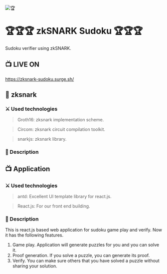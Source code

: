 ![🏆](https://github.com/dany-armstrong/zksnark-sudoku/blob/main/screenshot.jpg?raw=true)

# 🏆🏆🏆 zkSNARK Sudoku 🏆🏆🏆

Sudoku verifier using zkSNARK.

## 📺 LIVE ON

https://zksnark-sudoku.surge.sh/

## 📜 zksnark

### ⚔️ Used technologies

> Groth16: zksnark implementation scheme.

> Circom: zksnark circuit compilation toolkit.

> snarkjs: zksnark library.

### 📝 Description

## 📺 Application

### ⚔️ Used technologies

> antd: Excellent UI template library for react.js.

> React.js: For our front end building.

### 📝 Description

This is react.js based web application for sudoku game play and verify.
Now it has the following features.

1. Game play.
   Application will generate puzzles for you and you can solve it.
2. Proof generation.
   If you solve a puzzle, you can generate its proof.
3. Verify.
   You can make sure others that you have solved a puzzle without sharing your solution.
